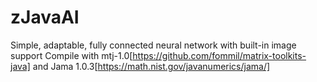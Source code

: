 # zJavaAI
Simple, adaptable, fully connected neural network with built-in image support
Compile with mtj-1.0[https://github.com/fommil/matrix-toolkits-java] and Jama 1.0.3[https://math.nist.gov/javanumerics/jama/]
